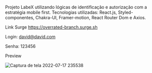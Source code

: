 Projeto LabeX utilizando lógicas de identificação e autorização com a estratégia mobile first. Tecnologias utilizadas: React.js, Styled-componentes, Chakra-UI, Framer-motion, React Router Dom e Axios.

Link Surge https://overrated-branch.surge.sh

Login: david@david.com 

Senha: 123456

Preview

![Captura de tela 2022-07-17 235538](https://user-images.githubusercontent.com/98848860/181793113-21ad2b67-d05b-4468-a114-4d45f86ef3ba.png)

